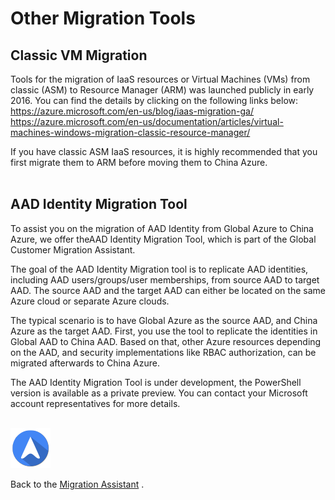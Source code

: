 <properties
	pageTitle="Global Customer Playbook other-migration-tools"
	description="Global Customer Playbook other-migration-tools"
	services="global-customer-playbook"
	documentationCenter=""
	authors="jtong"
	manager="edwinc"
	editor=""
	tags="global-customer-playbook"/>

<tags
	ms.service="global-customer-playbook"
	ms.workload=""
	ms.tgt_pltfrm=""
	ms.devlang="na"
	ms.topic="article"
	ms.date="11/21/2016"
	wacn.date="11/21/2016"
	wacn.lang="en" 
	ms.author="jtong"/>


# Other Migration Tools

## Classic VM Migration

Tools for the migration of IaaS resources or Virtual Machines (VMs) from classic (ASM) to Resource Manager (ARM) was launched publicly in early 2016. You can find the details by clicking on the following links below:
https://azure.microsoft.com/en-us/blog/iaas-migration-ga/
https://azure.microsoft.com/en-us/documentation/articles/virtual-machines-windows-migration-classic-resource-manager/
 
If you have classic ASM IaaS resources, it is highly recommended that you first migrate them to ARM before moving them to China Azure.
</br>
</br>

## AAD Identity Migration Tool

To assist you on the migration of AAD Identity from Global Azure to China Azure, we offer theAAD Identity Migration Tool, which is part of the Global Customer Migration Assistant.
 
The goal of the AAD Identity Migration tool is to replicate AAD identities, including AAD users/groups/user memberships, from source AAD to target AAD. The source AAD and the target AAD can either be located on the same Azure cloud or separate Azure clouds. 
 
The typical scenario is to have Global Azure as the source AAD, and China Azure as the target AAD. First, you use the tool to replicate the identities in Global AAD to China AAD.  Based on that, other Azure resources depending on the AAD, and security implementations like RBAC authorization, can be migrated afterwards to China Azure.
 
The AAD Identity Migration Tool is under development, the PowerShell version is available as a private preview. You can contact your Microsoft account representatives for more details.
</br>
</br>

![navigation](media/navigation.png)

Back to the [Migration Assistant](/solutions/global-customer/migration-assistant/) .
